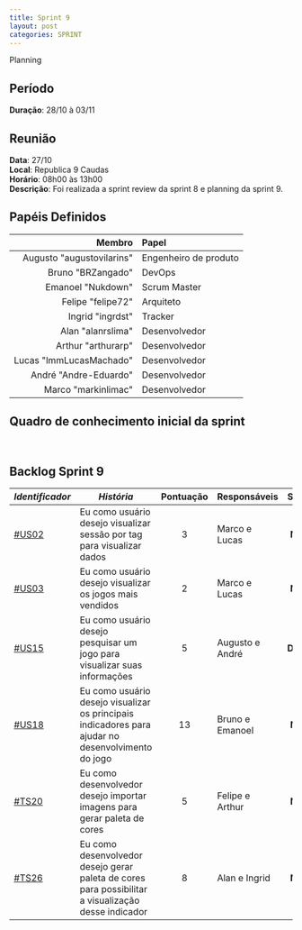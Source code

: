 ```yaml
---
title: Sprint 9
layout: post
categories: SPRINT
---
```

Planning

## Período

**Duração**: 28/10 à 03/11

## Reunião

<b>Data</b>: 27/10 <br/>
<b>Local</b>: Republica 9 Caudas<br/>
<b>Horário</b>: 08h00 às 13h00<br/>
<b>Descrição</b>: Foi realizada a sprint review da sprint 8 e planning da sprint 9.

## Papéis Definidos

|Membro|Papel|
|-:|:-|
|Augusto "augustovilarins" | Engenheiro de produto|
|Bruno "BRZangado" | DevOps |
|Emanoel "Nukdown" | Scrum Master |
|Felipe "felipe72" | Arquiteto |  
|Ingrid "ingrdst" | Tracker |
|Alan "alanrslima" | Desenvolvedor |
|Arthur "arthurarp" | Desenvolvedor |
|Lucas "lmmLucasMachado" | Desenvolvedor |
|André "Andre-Eduardo" | Desenvolvedor|
|Marco "markinlimac" | Desenvolvedor|

## Quadro de conhecimento inicial da sprint

<img src="" />

<img src="" />


## Backlog Sprint 9

| *Identificador* | ***História*** | **Pontuação** | **Responsáveis** | **Status** |
| ------ | ------------ |     :---:     |  ---------------- | :---:  |
| [#US02](https://github.com/fga-eps-mds/2018.2-GamesBI/issues/) | Eu como usuário desejo visualizar sessão por tag para visualizar dados |     3    | Marco e Lucas | **Nova**  |
|[#US03](https://github.com/fga-eps-mds/2018.2-GamesBI/issues/191) | Eu como usuário desejo visualizar os jogos mais vendidos  |     2    | Marco e Lucas | **Nova**  |
|[#US15](https://github.com/fga-eps-mds/2018.2-GamesBI/issues/147) | Eu como usuário desejo pesquisar um jogo para visualizar suas informações | 5 | Augusto e André | **Debito**  |
|[#US18](https://github.com/fga-eps-mds/2018.2-GamesBI/issues/) | Eu como usuário desejo visualizar os principais indicadores para ajudar no desenvolvimento do jogo | 13 | Bruno e Emanoel | **Nova**  |
|[#TS20](https://github.com/fga-eps-mds/2018.2-GamesBI/issues/) | Eu como desenvolvedor desejo importar imagens para gerar paleta de cores | 5 | Felipe e Arthur | **Nova**  |
|[#TS26](https://github.com/fga-eps-mds/2018.2-GamesBI/issues/) | Eu como desenvolvedor desejo gerar paleta de cores para possibilitar a visualização desse indicador | 8 | Alan e Ingrid | **Nova**  |
